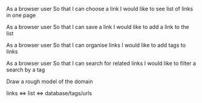 As a browser user
So that I can choose a link
I would like to see list of links in one page

As a browser user
So that I can save a link
I would like to add a link to the list

As a browser user
So that I can organise links
I would like to add tags to links

As a browser user
So that I can search for related links
I would like to filter a search by a tag


Draw a rough model of the domain

links <=> list <=> database/tags/urls 
